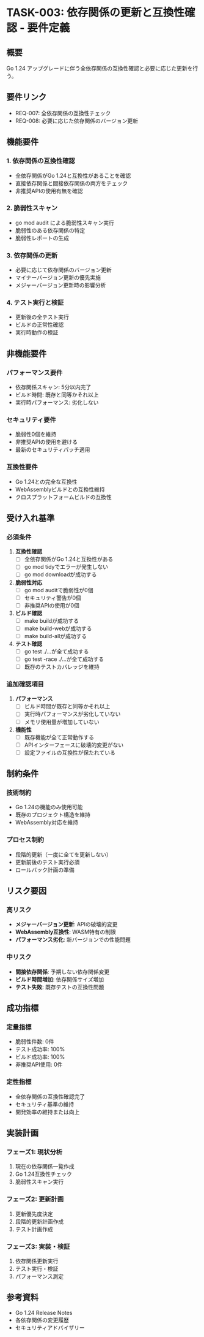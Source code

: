 # TASK-003: 依存関係の更新と互換性確認 - 要件定義

## 概要
Go 1.24 アップグレードに伴う全依存関係の互換性確認と必要に応じた更新を行う。

## 要件リンク
- REQ-007: 全依存関係の互換性チェック
- REQ-008: 必要に応じた依存関係のバージョン更新

## 機能要件

### 1. 依存関係の互換性確認
- 全依存関係がGo 1.24と互換性があることを確認
- 直接依存関係と間接依存関係の両方をチェック
- 非推奨APIの使用有無を確認

### 2. 脆弱性スキャン
- go mod audit による脆弱性スキャン実行
- 脆弱性のある依存関係の特定
- 脆弱性レポートの生成

### 3. 依存関係の更新
- 必要に応じて依存関係のバージョン更新
- マイナーバージョン更新の優先実施
- メジャーバージョン更新時の影響分析

### 4. テスト実行と検証
- 更新後の全テスト実行
- ビルドの正常性確認
- 実行時動作の検証

## 非機能要件

### パフォーマンス要件
- 依存関係スキャン: 5分以内完了
- ビルド時間: 既存と同等かそれ以上
- 実行時パフォーマンス: 劣化しない

### セキュリティ要件  
- 脆弱性0個を維持
- 非推奨APIの使用を避ける
- 最新のセキュリティパッチ適用

### 互換性要件
- Go 1.24との完全な互換性
- WebAssemblyビルドとの互換性維持
- クロスプラットフォームビルドの互換性

## 受け入れ基準

### 必須条件
1. **互換性確認**
   - [ ] 全依存関係がGo 1.24と互換性がある
   - [ ] go mod tidyでエラーが発生しない
   - [ ] go mod downloadが成功する

2. **脆弱性対応**
   - [ ] go mod auditで脆弱性が0個
   - [ ] セキュリティ警告が0個
   - [ ] 非推奨APIの使用が0個

3. **ビルド確認**
   - [ ] make buildが成功する
   - [ ] make build-webが成功する
   - [ ] make build-allが成功する

4. **テスト確認**
   - [ ] go test ./...が全て成功する
   - [ ] go test -race ./...が全て成功する
   - [ ] 既存のテストカバレッジを維持

### 追加確認項目
1. **パフォーマンス**
   - [ ] ビルド時間が既存と同等かそれ以上
   - [ ] 実行時パフォーマンスが劣化していない
   - [ ] メモリ使用量が増加していない

2. **機能性**
   - [ ] 既存機能が全て正常動作する
   - [ ] APIインターフェースに破壊的変更がない
   - [ ] 設定ファイルの互換性が保たれている

## 制約条件

### 技術制約
- Go 1.24の機能のみ使用可能
- 既存のプロジェクト構造を維持
- WebAssembly対応を維持

### プロセス制約
- 段階的更新（一度に全てを更新しない）
- 更新前後のテスト実行必須
- ロールバック計画の準備

## リスク要因

### 高リスク
- **メジャーバージョン更新**: APIの破壊的変更
- **WebAssembly互換性**: WASM特有の制限
- **パフォーマンス劣化**: 新バージョンでの性能問題

### 中リスク
- **間接依存関係**: 予期しない依存関係変更
- **ビルド時間増加**: 依存関係サイズ増加
- **テスト失敗**: 既存テストの互換性問題

## 成功指標

### 定量指標
- 脆弱性件数: 0件
- テスト成功率: 100%
- ビルド成功率: 100%
- 非推奨API使用: 0件

### 定性指標
- 全依存関係の互換性確認完了
- セキュリティ基準の維持
- 開発効率の維持または向上

## 実装計画

### フェーズ1: 現状分析
1. 現在の依存関係一覧作成
2. Go 1.24互換性チェック
3. 脆弱性スキャン実行

### フェーズ2: 更新計画
1. 更新優先度決定
2. 段階的更新計画作成
3. テスト計画作成

### フェーズ3: 実装・検証
1. 依存関係更新実行
2. テスト実行・検証
3. パフォーマンス測定

## 参考資料
- Go 1.24 Release Notes
- 各依存関係の変更履歴
- セキュリティアドバイザリー